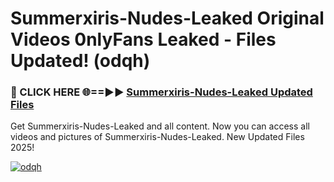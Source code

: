 # Summerxiris-Nudes-Leaked Original Videos 0nlyFans Leaked - Files Updated! (odqh)

<h3>🔴 CLICK HERE 🌐==►► <a href="https://tinyurl.com/5h6xmrr3" rel="nofollow">Summerxiris-Nudes-Leaked Updated Files</a></h3>

Get Summerxiris-Nudes-Leaked and all content. Now you can access all videos and pictures of Summerxiris-Nudes-Leaked. New Updated Files 2025!

[![odqh](https://i.imgur.com/KVD873Z.gif)](https://tinyurl.com/5h6xmrr3)
